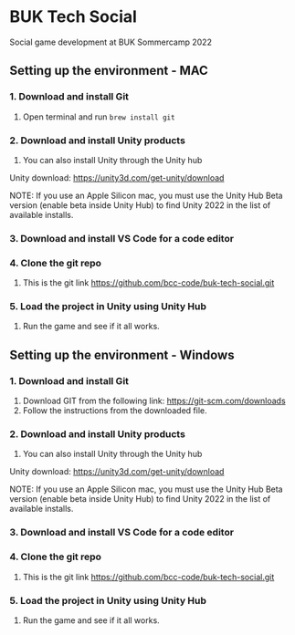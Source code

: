 # BUK Tech Social

Social game development at BUK Sommercamp 2022

## Setting up the environment - MAC

### 1. Download and install Git  
1. Open terminal and run `brew install git`


### 2. Download and install Unity products
1. You can also install Unity through the Unity hub
 
Unity download: https://unity3d.com/get-unity/download 

NOTE: If you use an Apple Silicon mac, you must use the Unity Hub Beta version (enable beta inside Unity Hub) to find Unity 2022 in the list of available installs.

### 3. Download and install VS Code for a code editor
### 4. Clone the git repo
1. This is the git link https://github.com/bcc-code/buk-tech-social.git
### 5. Load the project in Unity using Unity Hub
1. Run the game and see if it all works.



## Setting up the environment - Windows

### 1. Download and install Git  
1. Download GIT from the following link: https://git-scm.com/downloads
2. Follow the instructions from the downloaded file.


### 2. Download and install Unity products
1. You can also install Unity through the Unity hub
 
Unity download: https://unity3d.com/get-unity/download 

NOTE: If you use an Apple Silicon mac, you must use the Unity Hub Beta version (enable beta inside Unity Hub) to find Unity 2022 in the list of available installs.

### 3. Download and install VS Code for a code editor
### 4. Clone the git repo
1. This is the git link https://github.com/bcc-code/buk-tech-social.git
### 5. Load the project in Unity using Unity Hub
1. Run the game and see if it all works.
